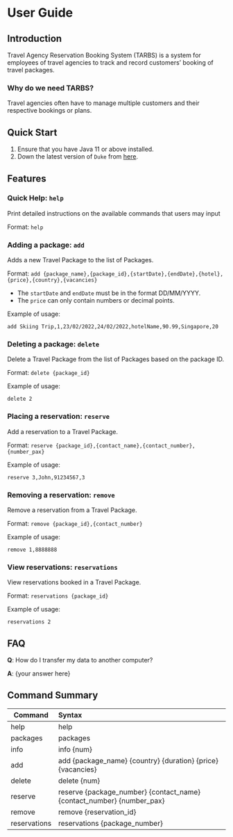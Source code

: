# User Guide

## Introduction

Travel Agency Reservation Booking System (TARBS) is a system for employees of travel agencies to track and record customers’ booking of travel packages. 

### Why do we need TARBS?
Travel agencies often have to manage multiple customers and their respective bookings or plans.

## Quick Start

1. Ensure that you have Java 11 or above installed.
1. Down the latest version of `Duke` from [here](http://link.to/duke).

## Features 

### Quick Help: `help`
Print detailed instructions on the available commands that users may input

Format: `help`

### Adding a package: `add`
Adds a new Travel Package to the list of Packages.

Format: `add {package_name},{package_id},{startDate},{endDate},{hotel},{price},{country},{vacancies}`

* The `startDate` and `endDate` must be in the format DD/MM/YYYY.
* The `price` can only contain numbers or decimal points.  

Example of usage: 

`add Skiing Trip,1,23/02/2022,24/02/2022,hotelName,90.99,Singapore,20`

### Deleting a package: `delete`
Delete a Travel Package from the list of Packages based on the package ID.

Format: `delete {package_id}`

Example of usage: 

`delete 2`

### Placing a reservation: `reserve`
Add a reservation to a Travel Package.

Format: `reserve {package_id},{contact_name},{contact_number},{number_pax}`

Example of usage: 

`reserve 3,John,91234567,3`

### Removing a reservation: `remove`
Remove a reservation from a Travel Package.

Format: `remove {package_id},{contact_number}`

Example of usage: 

`remove 1,8888888`

### View reservations: `reservations`
View reservations booked in a Travel Package.

Format: `reservations {package_id}`

Example of usage: 

`reservations 2`

## FAQ

**Q**: How do I transfer my data to another computer? 

**A**: {your answer here}

## Command Summary

| Command | Syntax |
| --- | :---  |
| help | help |
| packages | packages |
| info | info {num} |
| add | add {package_name} {country} {duration} {price} {vacancies} |
| delete | delete {num} |
| reserve  | reserve {package_number} {contact_name} {contact_number} {number_pax} |
| remove | remove {reservation_id} |
| reservations | reservations {package_number} |



